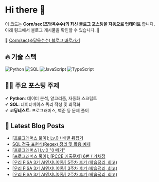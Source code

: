 # Hi there 👋

이 코드는 **Corn/sec(초당옥수수)의 최신 블로그 포스팅을 자동으로 업데이트** 합니다. 아래 링크에서 블로그 게시물을 확인할 수 있습니다. 🚀

📌 [Corn/sec(초당옥수수) 블로그 바로가기](https://chodang-corn.tistory.com/)


## 🔥 기술 스택
<p>
  <img alt="Python" src="https://img.shields.io/badge/Python-3776AB?style=flat-square&logo=Python&logoColor=white"/> 
  <img alt="SQL" src="https://img.shields.io/badge/SQL-4479A1?style=flat-square&logo=MySQL&logoColor=white"/> 
  <img alt="JavaScript" src="https://img.shields.io/badge/JavaScript-F7DF1E?style=flat-square&logo=JavaScript&logoColor=white"/> 
  <img alt="TypeScript" src="https://img.shields.io/badge/TypeScript-3178C6?style=flat-square&logo=TypeScript&logoColor=white"/>
</p>

## ✍🏼 주요 포스팅 주제
✔ **Python**: 데이터 분석, 알고리즘, 자동화 스크립트  
✔ **SQL**: 데이터베이스 쿼리 작성 및 최적화  
✔ **코딩테스트**: 프로그래머스, 백준 등 문제 풀이  


## 📕 Latest Blog Posts

<ul><li><a href='https://chodang-corn.tistory.com/9' target='_blank'>[프로그래머스 풀이]: Lv.0 / 배열 뒤집기</a></li><li><a href='https://chodang-corn.tistory.com/8' target='_blank'>SQL 정규 표현식(Regex) 정리 및 활용 예제</a></li><li><a href='https://chodang-corn.tistory.com/7' target='_blank'>[프로그래머스] Lv.0 &quot;0 떼기&quot;</a></li><li><a href='https://chodang-corn.tistory.com/6' target='_blank'>[프로그래머스 풀이]: [PCCE 기출문제] 6번 / 가채점</a></li><li><a href='https://chodang-corn.tistory.com/5' target='_blank'>[우리 FISA 3기 AI엔지니어링] 5주차 후기 (학습정리, 회고)</a></li><li><a href='https://chodang-corn.tistory.com/3' target='_blank'>[우리 FISA 3기 AI엔지니어링] 3주차 후기 (학습정리, 회고)</a></li><li><a href='https://chodang-corn.tistory.com/2' target='_blank'>[우리 FISA 3기 AI엔지니어링] 2주차 후기 (학습정리, 회고)</a></li></ul>